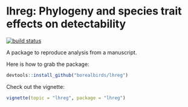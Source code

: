 # lhreg: Phylogeny and species trait effects on detectability

[![build status](https://travis-ci.org/borealbirds/lhreg.svg?branch=master)](https://travis-ci.org/borealbirds/lhreg)

A package to reproduce analysis from a manuscript.

Here is how to grab the package:

```R
devtools::install_github("borealbirds/lhreg")
```

Check out the vignette:

```R
vignette(topic = "lhreg", package = "lhreg")
```
